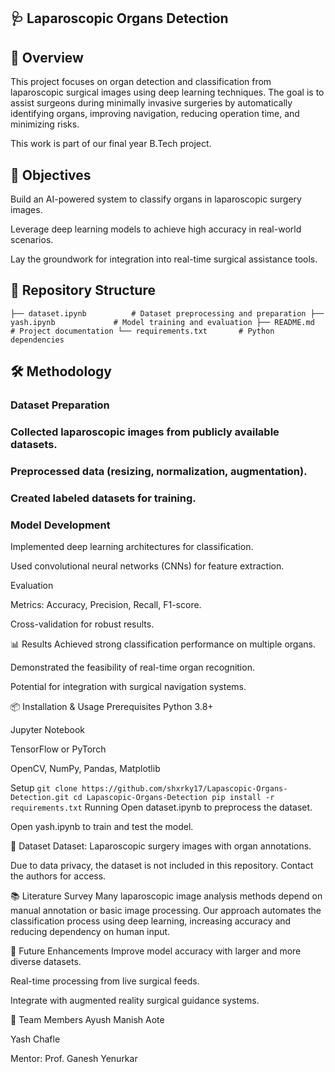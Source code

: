 ## 🩺 Laparoscopic Organs Detection
## 📌 Overview
This project focuses on organ detection and classification from laparoscopic surgical images using deep learning techniques. The goal is to assist surgeons during minimally invasive surgeries by automatically identifying organs, improving navigation, reducing operation time, and minimizing risks.

This work is part of our final year B.Tech project.

## 🎯 Objectives
Build an AI-powered system to classify organs in laparoscopic surgery images.

Leverage deep learning models to achieve high accuracy in real-world scenarios.

Lay the groundwork for integration into real-time surgical assistance tools.

## 📂 Repository Structure
`
├── dataset.ipynb          # Dataset preprocessing and preparation
├── yash.ipynb             # Model training and evaluation
├── README.md              # Project documentation
└── requirements.txt       # Python dependencies
`
## 🛠️ Methodology
### Dataset Preparation

### Collected laparoscopic images from publicly available datasets.

### Preprocessed data (resizing, normalization, augmentation).

### Created labeled datasets for training.

### Model Development

Implemented deep learning architectures for classification.

Used convolutional neural networks (CNNs) for feature extraction.

Evaluation

Metrics: Accuracy, Precision, Recall, F1-score.

Cross-validation for robust results.

📊 Results
Achieved strong classification performance on multiple organs.

Demonstrated the feasibility of real-time organ recognition.

Potential for integration with surgical navigation systems.

📦 Installation & Usage
Prerequisites
Python 3.8+

Jupyter Notebook

TensorFlow or PyTorch

OpenCV, NumPy, Pandas, Matplotlib

Setup
`
git clone https://github.com/shxrky17/Lapascopic-Organs-Detection.git
cd Lapascopic-Organs-Detection
pip install -r requirements.txt
`
Running
Open dataset.ipynb to preprocess the dataset.

Open yash.ipynb to train and test the model.

📁 Dataset
Dataset: Laparoscopic surgery images with organ annotations.

Due to data privacy, the dataset is not included in this repository. Contact the authors for access.

📚 Literature Survey
Many laparoscopic image analysis methods depend on manual annotation or basic image processing. Our approach automates the classification process using deep learning, increasing accuracy and reducing dependency on human input.

🚀 Future Enhancements
Improve model accuracy with larger and more diverse datasets.

Real-time processing from live surgical feeds.

Integrate with augmented reality surgical guidance systems.

👥 Team Members
Ayush Manish Aote

Yash Chafle

Mentor: Prof. Ganesh Yenurkar

